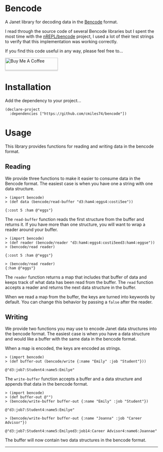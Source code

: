 # Bencode

A Janet library for decoding data in the [Bencode][0] format.

I read through the source code of several Bencode libraries but I spent the most
time with the [nREPL/bencode][1] project, I used a lot of their test strings to
verify that this implementation was working correctly.

If you find this code useful in any way, please feel free to...

<a href="https://www.buymeacoffee.com/cmiles74" target="_blank"><img src="https://www.buymeacoffee.com/assets/img/custom_images/orange_img.png" alt="Buy Me A Coffee" style="height: 41px !important;width: 174px !important;box-shadow: 0px 3px 2px 0px rgba(190, 190, 190, 0.5) !important;-webkit-box-shadow: 0px 3px 2px 0px rgba(190, 190, 190, 0.5) !important;" ></a>

# Installation

Add the dependency to your project...

```janet
(declare-project
  :dependencies ["https://github.com/cmiles74/bencode"])
```

# Usage

This library provides functions for reading and writing data in the bencode 
format.

## Reading

We provide three functions to make it easier to consume data in the Bencode 
format. The easiest case is when you have one a string with one data structure.

```janet
> (import bencode)
> (def data (bencode/read-buffer "d3:ham4:eggs4:costi5ee"))
  
{:cost 5 :ham @"eggs"}
```

The `read-buffer` function reads the first structure from the buffer and returns
it. If you have more than one structure, you will want to wrap a reader around
your buffer.

```janet
> (import bencode)
> (def reader (bencode/reader "d3:ham4:eggs4:costi5eed3:ham4:eggse"))
> (bencode/read reader)

{:cost 5 :ham @"eggs"}

> (bencode/read reader)
{:ham @"eggs"}
```

The `reader` function returns a map that includes that buffer of data and keeps
track of what data has been read from the buffer. The `read` function accepts a
reader and returns the next data structure in the buffer.

When we read a map from the buffer, the keys are turned into keywords by 
default. You can change this behavior by passing a `false` after the reader.

## Writing

We provide two functions you may use to encode Janet data structures into the
bencode format. The easiest case is when you have a data structure and would
like a buffer with the same data in the bencode format.

When a map is encoded, the keys are encoded as strings.

```janet
> (import bencode)
> (def buffer-out (bencode/write {:name "Emily" :job "Student"}))

@"d3:job7:Student4:name5:Emilye"
```

The `write-buffer` function accepts a buffer and a data structure and appends
that data in the bencode format.

```janet
> (import bencode)
> (def buffer-out @"")
> (bencode/write-buffer buffer-out {:name "Emily" :job "Student"})

@"d3:job7:Student4:name5:Emilye"

> (bencode/write-buffer buffer-out {:name "Joanna" :job "Career Advisor"})

@"d3:job7:Student4:name5:Emilyed3:job14:Career Advisor4:name6:Joannae"
```

The buffer will now contain two data structures in the bencode format.

----

[0]: https://en.wikipedia.org/wiki/Bencode
[1]: https://github.com/nrepl/bencode
